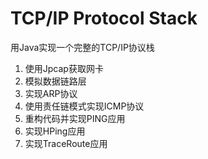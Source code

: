 # TCP/IP Protocol Stack
用Java实现一个完整的TCP/IP协议栈

1. 使用Jpcap获取网卡
2. 模拟数据链路层
3. 实现ARP协议
4. 使用责任链模式实现ICMP协议
5. 重构代码并实现PING应用
6. 实现HPing应用
7. 实现TraceRoute应用